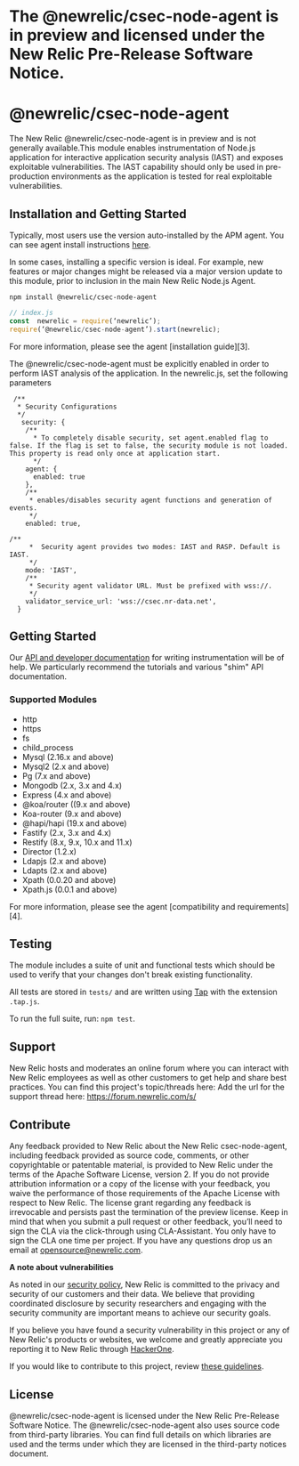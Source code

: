 
# The @newrelic/csec-node-agent is in preview and licensed under the New Relic Pre-Release Software Notice.


# @newrelic/csec-node-agent
The New Relic @newrelic/csec-node-agent is in preview and is not generally available.This module enables instrumentation of Node.js application for interactive application security analysis (IAST) and exposes exploitable vulnerabilities. 
The IAST capability should only be used in pre-production environments as the application is tested for real exploitable vulnerabilities.


## Installation and Getting Started

Typically, most users use the version auto-installed by the APM agent. You can see agent install instructions [here](https://github.com/newrelic/node-newrelic#installation-and-getting-started).

In some cases, installing a specific version is ideal. For example, new features or major changes might be released via a major version update to this module, prior to inclusion in the main New Relic Node.js Agent.

```
npm install @newrelic/csec-node-agent
```

```js
// index.js
const  newrelic = require(‘newrelic’);
require(‘@newrelic/csec-node-agent’).start(newrelic);
```

For more information, please see the agent [installation guide][3].

The @newrelic/csec-node-agent must be explicitly enabled in order to perform IAST analysis of the application. In the newrelic.js, set the following parameters
```
 /**
  * Security Configurations
  */
   security: {
    /**
      * To completely disable security, set agent.enabled flag to false. If the flag is set to false, the security module is not loaded. This property is read only once at application start.
      */
    agent: {
      enabled: true
    },
    /**
     * enables/disables security agent functions and generation of events.
     */
    enabled: true,
    
/**
     *  Security agent provides two modes: IAST and RASP. Default is IAST.
     */
    mode: 'IAST',
    /**
     * Security agent validator URL. Must be prefixed with wss://.
     */
    validator_service_url: 'wss://csec.nr-data.net',
  }
```
## Getting Started

Our [API and developer documentation](http://newrelic.github.io/node-newrelic/) for writing instrumentation will be of help. We particularly recommend the tutorials and various "shim" API documentation.

### Supported  Modules

- http
- https
- fs
- child_process
- Mysql (2.16.x and above)
- Mysql2 (2.x and above)
- Pg (7.x and above)
- Mongodb (2.x, 3.x and 4.x)
- Express (4.x and above)
- @koa/router ((9.x and above)
- Koa-router (9.x and above)
- @hapi/hapi (19.x and above)
- Fastify (2.x, 3.x and 4.x)
- Restify (8.x, 9.x, 10.x and 11.x)
- Director (1.2.x)
- Ldapjs (2.x and above)
- Ldapts (2.x and above)
- Xpath (0.0.20 and above)
- Xpath.js (0.0.1 and above) 

For more information, please see the agent [compatibility and requirements][4].

## Testing

The module includes a suite of unit and functional tests which should be used to
verify that your changes don't break existing functionality.

All tests are stored in `tests/` and are written using
[Tap](https://www.npmjs.com/package/tap) with the extension `.tap.js`.

To run the full suite, run: `npm test`.


## Support

New Relic hosts and moderates an online forum where you can interact with New Relic employees as well as other customers to get help and share best practices.  You can find this project's topic/threads here:  Add the url for the support thread here: https://forum.newrelic.com/s/

## Contribute

Any feedback provided to New Relic about the New Relic csec-node-agent, including feedback provided as source code, comments, or other copyrightable or patentable material, is provided to New Relic under the terms of the Apache Software License, version 2. If you do not provide attribution information or a copy of the license with your feedback, you waive the performance of those requirements of the Apache License with respect to New Relic. The license grant regarding any feedback is irrevocable and persists past the termination of the preview license.
Keep in mind that when you submit a pull request or other feedback, you’ll need to sign the CLA via the click-through using CLA-Assistant. You only have to sign the CLA one time per project.
If you have any questions drop us an email at opensource@newrelic.com.

**A note about vulnerabilities**

As noted in our [security policy](https://github.com/newrelic/csec-node-agent/security/policy), New Relic is committed to the privacy and security of our customers and their data. We believe that providing coordinated disclosure by security researchers and engaging with the security community are important means to achieve our security goals.

If you believe you have found a security vulnerability in this project or any of New Relic's products or websites, we welcome and greatly appreciate you reporting it to New Relic through [HackerOne](https://hackerone.com/newrelic).

If you would like to contribute to this project, review [these guidelines](https://github.com/newrelic/csec-node-agent/blob/main/CONTRIBUTING.md).

## License
@newrelic/csec-node-agent is licensed under the New Relic Pre-Release Software Notice.
The @newrelic/csec-node-agent also uses source code from third-party libraries. You can find full details on which libraries are used and the terms under which they are licensed in the third-party notices document.
